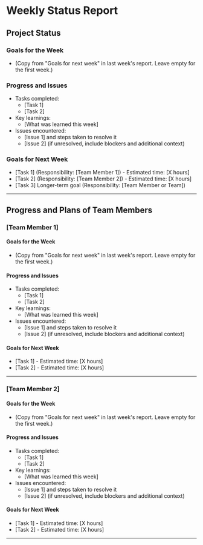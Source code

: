 # Weekly Status Report

## Project Status

### Goals for the Week
- (Copy from "Goals for next week" in last week's report. Leave empty for the first week.)

### Progress and Issues
- Tasks completed:
  - [Task 1]
  - [Task 2]
- Key learnings:
  - [What was learned this week]
- Issues encountered:
  - [Issue 1] and steps taken to resolve it
  - [Issue 2] (if unresolved, include blockers and additional context)

### Goals for Next Week
- [Task 1] (Responsibility: [Team Member 1]) - Estimated time: [X hours]
- [Task 2] (Responsibility: [Team Member 2]) - Estimated time: [X hours]
- [Task 3] Longer-term goal (Responsibility: [Team Member or Team])

---

## Progress and Plans of Team Members

### [Team Member 1]

#### Goals for the Week
- (Copy from "Goals for next week" in last week's report. Leave empty for the first week.)

#### Progress and Issues
- Tasks completed:
  - [Task 1]
  - [Task 2]
- Key learnings:
  - [What was learned this week]
- Issues encountered:
  - [Issue 1] and steps taken to resolve it
  - [Issue 2] (if unresolved, include blockers and additional context)

#### Goals for Next Week
- [Task 1] - Estimated time: [X hours]
- [Task 2] - Estimated time: [X hours]

---

### [Team Member 2]

#### Goals for the Week
- (Copy from "Goals for next week" in last week's report. Leave empty for the first week.)

#### Progress and Issues
- Tasks completed:
  - [Task 1]
  - [Task 2]
- Key learnings:
  - [What was learned this week]
- Issues encountered:
  - [Issue 1] and steps taken to resolve it
  - [Issue 2] (if unresolved, include blockers and additional context)

#### Goals for Next Week
- [Task 1] - Estimated time: [X hours]
- [Task 2] - Estimated time: [X hours]

---
